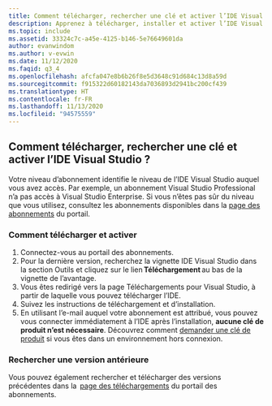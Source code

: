 ```yaml
---
title: Comment télécharger, rechercher une clé et activer l’IDE Visual Studio ?
description: Apprenez à télécharger, installer et activer l’IDE Visual Studio avec une clé de produit
ms.topic: include
ms.assetid: 33324c7c-a45e-4125-b146-5e76649601da
author: evanwindom
ms.author: v-evwin
ms.date: 11/12/2020
ms.faqid: q3_4
ms.openlocfilehash: afcfa047e8b6b26f8e5d3648c91d684c13d8a59d
ms.sourcegitcommit: f915322d60182143da7036893d2941bc200cf439
ms.translationtype: HT
ms.contentlocale: fr-FR
ms.lasthandoff: 11/13/2020
ms.locfileid: "94575559"
---
```

## <a name="how-do-i-download-find-a-key-and-activate-the-visual-studio-ide"></a>Comment télécharger, rechercher une clé et activer l’IDE Visual Studio ?
Votre niveau d’abonnement identifie le niveau de l’IDE Visual Studio auquel vous avez accès. Par exemple, un abonnement Visual Studio Professional n’a pas accès à Visual Studio Enterprise. Si vous n’êtes pas sûr du niveau que vous utilisez, consultez les abonnements disponibles dans la [page des abonnements](https://my.visualstudio.com/subscriptions) du portail. 

### <a name="how-to-download-and-activate"></a>Comment télécharger et activer 
1. Connectez-vous au portail des abonnements.  
0. Pour la dernière version, recherchez la vignette IDE Visual Studio dans la section Outils et cliquez sur le lien **Téléchargement** au bas de la vignette de l’avantage.  
0. Vous êtes redirigé vers la page Téléchargements pour Visual Studio, à partir de laquelle vous pouvez télécharger l’IDE.  
0. Suivez les instructions de téléchargement et d’installation. 
0. En utilisant l’e-mail auquel votre abonnement est attribué, vous pouvez vous connecter immédiatement à l’IDE après l’installation, **aucune clé de produit n’est nécessaire**. Découvrez comment [demander une clé de produit](https://docs.microsoft.com/visualstudio/subscriptions/find-keys) si vous êtes dans un environnement hors connexion.

### <a name="find-an-older-version"></a>Rechercher une version antérieure 
Vous pouvez également rechercher et télécharger des versions précédentes dans la  [page des téléchargements](https://my.visualstudio.com/Downloads?q=Visual%20Studio%20for%20mac&pgroup=) du portail des abonnements.
